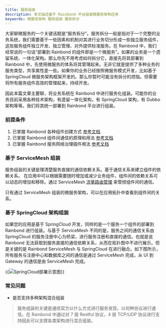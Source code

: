 ```yaml
---
title: 服务组装
description: 本文描述基于 Rainbond 平台组装微服务架构应用
keywords: 微服务架构 服务组装 服务拆分
---
```


大家聊微服务的一个关键话题是“服务拆分”。服务拆分一般是指对于一个完整的业务系统，我们需要基于一些因素和机制对其进行业务切分形成一些独立服务组件，这些服务组件独立开发、独立管理、对外提供标准服务。在 Rainbond 中，我们经常说的一句话“部署到 Rainbond 的组件即是一个微服务”。如果的业务是一个遗留系统、一体化架构。那么你先不用考虑如何拆分它，直接先将其部署到 Rainbond 中，先使用微服务的体系将其管理起来。无非它就是提供了多种业务的服务类型，共享属性差一些。如果你的业务已经按照微服务模式开发，比如基于 SpringCloud 微服务架构框架开发的。那么你暂时可能没有拆分的烦恼。但需要将所有服务组件高效的管理起来，持续开发。

因此本篇文章主要聊，将业务系统在 Rainbond 中进行服务化组装。可能你的业务目前采用各种技术架构，有遗留一体化架构，有 SpringCloud 架构，有 Dubbo 架构等等。我们将其统一部署到 Rainbond 平台进行组装。

### 前提条件

1. 已掌握 Rainbond 各种组件创建方式 [参考文档](/docs/user-manual/component-create/)
2. 已掌握 Rainbond 组件间通信的原理和用法 [参考文档](/docs/user-manual/component-connection/)
3. 已掌握 Rainbond 服务网络治理插件用法 [参考文档](/docs/user-manual/plugin-manage/mesh-plugin/)

### 基于 ServiceMesh 组装

服务组装的关键是理清楚服务直接的通信依赖关系。基于通信关系来建立组件的依赖关系。 在应用中可以根据需要随时增加或减少业务组件，组件间的依赖关系可以动态的增加和移除。通过 ServiceMesh [流量路由管理](../network-visualization) 来管控组件间的通信。

只有通过 ServiceMesh 组装的微服务架构，可以在应用拓扑中查看到组件间的关系。

### 基于 SpringCloud 架构组装

如果您的应用是基于 SpringCloud 开发，同样的是一个服务一个组件的部署到 Rainbond 进行组装。与基于 ServiceMesh 不同的是，服务之间的通信关系由 SpringCloud 的服务注册中心为桥梁，进行服务注册和直接的通信。也就是说 Rainbond 无法获取到服务直接的通信依赖关系，从而在拓扑图中不进行展示。但是关键的是 Rainbond ServiceMesh 与 SpringCloud 在进行融合。如下图所示，所有服务与注册中心和数据库之间的通信是通过 ServiceMesh 完成，从 UI 到 Gateway 的通信是由 ServiceMesh 完成。

{{<image src="https://grstatic.oss-cn-shanghai.aliyuncs.com/docs/5.2/SpringCloud.png" title="SpringCloud部署示意图">}}

### 常见问题

- 是否支持多种架构混合组装

> 服务组装的关键是通信双方以什么方式进行服务发现，以何种协议进行通信。在 Rainbond 中通过对 7 层 Restful 协议，4 层 TCP/UDP 协议进行支持因此可以支撑各类架构进行混合组装。
